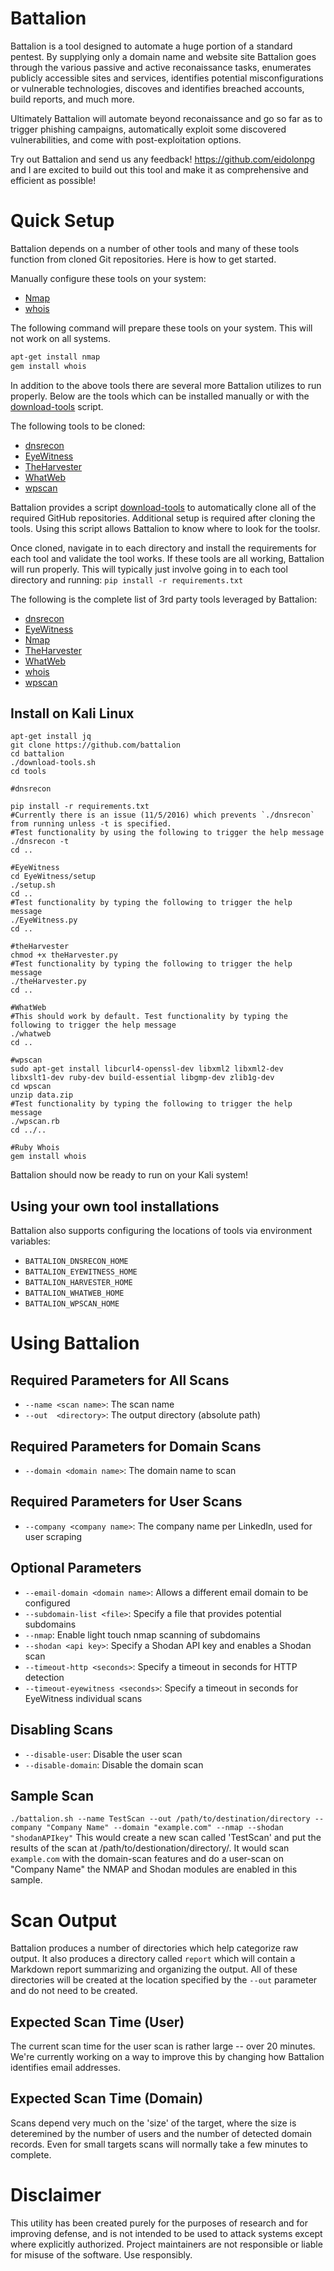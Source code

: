 Battalion
=========
Battalion is a tool designed to automate a huge portion of a standard pentest. By supplying only a domain name and website site Battalion goes through the various passive and active reconaissance tasks, enumerates publicly accessible sites and services, identifies potential misconfigurations or vulnerable technologies, discoves and identifies breached accounts, build reports, and much more.

Ultimately Battalion will automate beyond reconaissance and go so far as to trigger phishing campaigns, automatically exploit some discovered vulnerabilities, and come with post-exploitation options.

Try out Battalion and send us any feedback! https://github.com/eidolonpg and I are excited to build out this tool and make it as comprehensive and efficient as possible!



# Quick Setup

Battalion depends on a number of other tools and many of these tools function from cloned Git repositories. Here is how to get started.

Manually configure these tools on your system:

- [Nmap](https://nmap.org/)
- [whois](https://github.com/weppos/whois)

The following command will prepare these tools on your system. This will not work on all systems.

```bash
apt-get install nmap
gem install whois
```

In addition to the above tools there are several more Battalion utilizes to run properly. Below are the tools which can be installed manually or with the [download-tools](download-tools.sh) script.

The following tools to be cloned:

- [dnsrecon](https://github.com/darkoperator/dnsrecon)
- [EyeWitness](https://github.com/ChrisTruncer/EyeWitness)
- [TheHarvester](https://github.com/laramies/theHarvester)
- [WhatWeb](https://github.com/urbanadventurer/WhatWeb)
- [wpscan](https://github.com/wpscanteam/wpscan)

Battalion provides a script [download-tools](download-tools.sh) to automatically clone all of the required
GitHub repositories. Additional setup is required after cloning the tools. Using this script allows Battalion to know where to look for the toolsr.

Once cloned, navigate in to each directory and install the requirements for each tool and validate the tool works. If these tools are all working, Battalion will run properly. This will typically just involve going in to each tool directory and running: `pip install -r requirements.txt`

The following is the complete list of 3rd party tools leveraged by Battalion:

- [dnsrecon](https://github.com/darkoperator/dnsrecon)
- [EyeWitness](https://github.com/ChrisTruncer/EyeWitness)
- [Nmap](https://nmap.org/)
- [TheHarvester](https://github.com/laramies/theHarvester)
- [WhatWeb](https://github.com/urbanadventurer/WhatWeb)
- [whois](https://github.com/weppos/whois)
- [wpscan](https://github.com/wpscanteam/wpscan)

## Install on Kali Linux
```
apt-get install jq
git clone https://github.com/battalion
cd battalion
./download-tools.sh
cd tools

#dnsrecon

pip install -r requirements.txt
#Currently there is an issue (11/5/2016) which prevents `./dnsrecon` from running unless -t is specified.
#Test functionality by using the following to trigger the help message
./dnsrecon -t
cd ..

#EyeWitness
cd EyeWitness/setup
./setup.sh
cd ..
#Test functionality by typing the following to trigger the help message
./EyeWitness.py
cd ..

#theHarvester
chmod +x theHarvester.py
#Test functionality by typing the following to trigger the help message
./theHarvester.py
cd ..

#WhatWeb
#This should work by default. Test functionality by typing the following to trigger the help message
./whatweb
cd ..

#wpscan
sudo apt-get install libcurl4-openssl-dev libxml2 libxml2-dev libxslt1-dev ruby-dev build-essential libgmp-dev zlib1g-dev
cd wpscan
unzip data.zip
#Test functionality by typing the following to trigger the help message
./wpscan.rb
cd ../..

#Ruby Whois
gem install whois
```

Battalion should now be ready to run on your Kali system!


## Using your own tool installations

Battalion also supports configuring the locations of tools via environment variables:

- `BATTALION_DNSRECON_HOME`
- `BATTALION_EYEWITNESS_HOME`
- `BATTALION_HARVESTER_HOME`
- `BATTALION_WHATWEB_HOME`
- `BATTALION_WPSCAN_HOME`

# Using Battalion

## Required Parameters for All Scans

- `--name <scan name>`: The scan name
- `--out  <directory>`: The output directory (absolute path)

## Required Parameters for Domain Scans

- `--domain <domain name>`: The domain name to scan

## Required Parameters for User Scans

- `--company <company name>`: The company name per LinkedIn, used for user scraping

## Optional Parameters

- `--email-domain <domain name>`: Allows a different email domain to be configured
- `--subdomain-list <file>`: Specify a file that provides potential subdomains
- `--nmap`: Enable light touch nmap scanning of subdomains
- `--shodan <api key>`: Specify a Shodan API key and enables a Shodan scan
- `--timeout-http <seconds>`: Specify a timeout in seconds for HTTP detection
- `--timeout-eyewitness <seconds>`: Specify a timeout in seconds for EyeWitness individual scans

## Disabling Scans

- `--disable-user`: Disable the user scan
- `--disable-domain`: Disable the domain scan

## Sample Scan

`./battalion.sh --name TestScan --out /path/to/destination/directory --company "Company Name" --domain "example.com" --nmap --shodan "shodanAPIkey"`
This would create a new scan called 'TestScan' and put the results of the scan at /path/to/destionation/directory/<files>. It would scan `example.com` with the domain-scan features and do a user-scan on "Company Name" the NMAP and Shodan modules are enabled in this sample.

# Scan Output

Battalion produces a number of directories which help categorize raw output. It also produces
a directory called `report` which will contain a Markdown report summarizing and organizing the output.
All of these directories will be created at the location specified by the `--out` parameter and do
not need to be created.

## Expected Scan Time (User)

The current scan time for the user scan is rather large -- over 20 minutes. We're currently working
on a way to improve this by changing how Battalion identifies email addresses.

## Expected Scan Time (Domain)

Scans depend very much on the 'size' of the target, where the size is deteremined by the number of
users and the number of detected domain records. Even for small targets scans will normally take a
few minutes to complete.

# Disclaimer

This utility has been created purely for the purposes of research and for improving defense, and is not intended to be used to attack systems except where explicitly authorized. Project maintainers are not responsible or liable for misuse of the software. Use responsibly.
